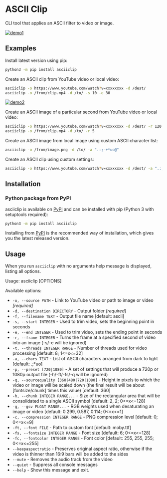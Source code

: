 # ASCII Clip

CLI tool that applies an ASCII filter to video or image. 

[![demo1](https://user-images.githubusercontent.com/8215580/204165144-848c2fc8-9ea3-4fbb-be8d-142bb3210d48.png)](https://www.youtube.com/watch?v=lY-HOrYV_bk)

## Examples

Install latest version using pip:

```sh
python3 -m pip install asciiclip
```

Create an ASCII clip from YouTube video or local video:

```sh
asciiclip -o https://www.youtube.com/watch?v=xxxxxxxx -d /dest/
asciiclip -o /from/clip.mp4 -d /to/ -s 10 -e 30
```
[![demo2](https://user-images.githubusercontent.com/8215580/204167745-758c4154-9aa3-4194-a2e7-22923e6f86b4.png)](https://www.youtube.com/watch?v=tAYcG1q8DR4&t=31s)

Create an ASCII image of a particular second from YouTube video or local video:

```sh
asciiclip -o https://www.youtube.com/watch?v=xxxxxxxx -d /dest/ -r 120
asciiclip -o /from/clip.mp4 -d /to/ -r 5
```

Create an ASCII image from local image using custom ASCII character list:

```sh
asciiclip -o /from/image.png -d /to/ -a ".:;-+*uo@"
```

Create an ASCII clip using custom settings:

```sh
asciiclip -o https://www.youtube.com/watch?v=xxxxxxxx -d /dest/ -a ".:;-+*uo@" -q 1080 -h 6 6 -fs 6
```

## Installation

### Python package from PyPI

[pypi]: https://pypi.python.org/pypi/asciinema

asciiclip is available on [PyPI] and can be installed with pip (Python 3
with setuptools required):

```sh
python3 -m pip install asciiclip
```

Installing from [PyPI] is the recommended way of installation, which gives you the latest released version.

## Usage

When you run `asciiclip` with no arguments help message is displayed, listing all options.

Usage: asciiclip [OPTIONS]

Available options:

-   `-o, --source PATH`               - Link to YouTube video or path to image or video  *[required]*
-   `-d, --destination DIRECTORY`     - Output folder  *[required]*
-   `-f, --filename TEXT`             - Output file name  [default: ascii]
-   `-s, --start INTEGER`             - Used to trim video, sets the beginning point in seconds
-   `-e, --end INTEGER`               - Used to trim video, sets the ending point in seconds
-   `-r, --frame INTEGER`             - Turns the frame at a specified second of video into an image (-s/-e will be ignored)
-   `-t, --threads INTEGER RANGE`     - Number of threads used for video processing [default: 8; 1<=x<=32]
-   `-a, --chars TEXT`                - List of ASCII characters arranged from dark to light  [default: .;*uo]
-   `-p, --preset [720|1080]`         - A set of settings that will produce a 720p or 1080p output file (-h/-ft/-fs/-q will be ignored)
-   `-q, --sourcequality [360|480|720|1080]` - Height in pixels to which the video or image will be scaled down (the final result will be about [fontsize/chunk] times this value) [default: 360]
-   `-h, --chunk INTEGER RANGE...`    - Size of the rectangular area that will be consolidated to a single ASCII symbol [default: 2, 2; 0<=x<=128]
-   `-g, --gsv FLOAT RANGE...`        - RGB weights used when desaturating an image or video  [default: 0.299, 0.587, 0.114; 0<=x<=1]
-   `-c, --compression INTEGER RANGE` - PNG compression level  [default: 0; 0<=x<=9]
-   `-ft, --font FILE`                - Path to custom font  [default: moby.ttf]
-   `-fs, --fontsize INTEGER RANGE`   - Font size  [default: 6; 0<=x<=128]
-   `-fc, --fontcolor INTEGER RANGE`  - Font color  [default: 255, 255, 255; 0<=x<=255]
-   `--keepaspectratio`               - Preserves original aspect ratio, otherwise if the video is thinner than 16:9 bars will be added to the sides
-   `--mute`                          - Removes the audio track from the video
-   `--quiet`                         - Suppress all console messages
-   `--help`                          - Show this message and exit.
